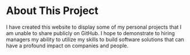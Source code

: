 # About This Project

I have created this website to display some of my personal projects that I am unable to share publicly on GitHub. I hope to demonstrate to hiring managers my ability to utilize my skills to build software solutions that can have a profound impact on companies and people.